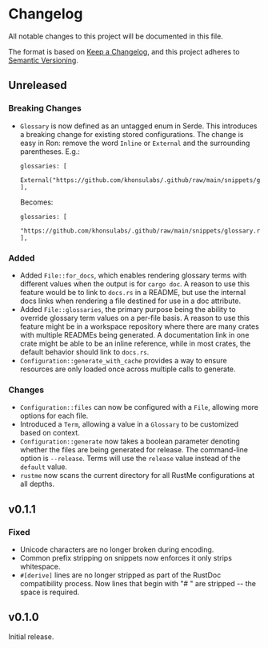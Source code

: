 # Changelog

All notable changes to this project will be documented in this file.

The format is based on [Keep a Changelog](https://keepachangelog.com/en/1.0.0/),
and this project adheres to [Semantic Versioning](https://semver.org/spec/v2.0.0.html).

## Unreleased

### Breaking Changes

- `Glossary` is now defined as an untagged enum in Serde. This introduces a
  breaking change for existing stored configurations. The change is easy in Ron:
  remove the word `Inline` or `External` and the surrounding parentheses. E.g.:

  ```ron
  glossaries: [
      External("https://github.com/khonsulabs/.github/raw/main/snippets/glossary.ron"),
  ],
  ```

  Becomes:

  ```ron
  glossaries: [
      "https://github.com/khonsulabs/.github/raw/main/snippets/glossary.ron",
  ],
  ```

### Added

- Added `File::for_docs`, which enables rendering glossary terms with different
  values when the output is for `cargo doc`. A reason to use this feature would
  be to link to `docs.rs` in a README, but use the internal docs links when
  rendering a file destined for use in a doc attribute.
- Added `File::glossaries`, the primary purpose being the ability to override
  glossary term values on a per-file basis. A reason to use this feature might
  be in a workspace repository where there are many crates with multiple READMEs
  being generated. A documentation link in one crate might be able to be an
  inline reference, while in most crates, the default behavior should link to
  `docs.rs`.
- `Configuration::generate_with_cache` provides a way to ensure resources are
  only loaded once across multiple calls to generate.

### Changes

- `Configuration::files` can now be configured with a `File`, allowing more
  options for each file.
- Introduced a `Term`, allowing a value in a `Glossary` to be customized based
  on context.
- `Configuration::generate` now takes a boolean parameter denoting whether the
  files are being generated for release. The command-line option is `--release`.
  Terms will use the `release` value instead of the `default` value.
- `rustme` now scans the current directory for all RustMe configurations at all
  depths.

## v0.1.1

### Fixed

- Unicode characters are no longer broken during encoding.
- Common prefix stripping on snippets now enforces it only strips whitespace.
- `#[derive]` lines are no longer stripped as part of the RustDoc compatibility
  process. Now lines that begin with "# " are stripped -- the space is required.

## v0.1.0

Initial release.
